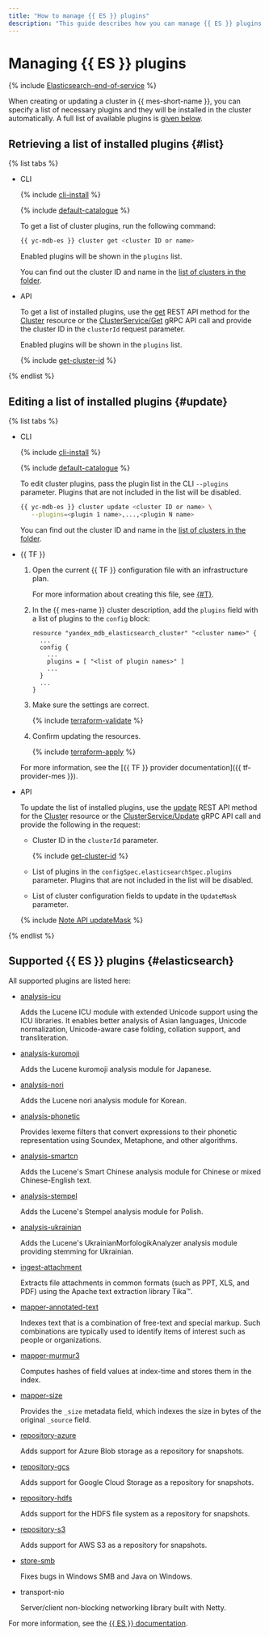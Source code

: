 ```yaml
---
title: "How to manage {{ ES }} plugins"
description: "This guide describes how you can manage {{ ES }} plugins."
---
```


# Managing {{ ES }} plugins

{% include [Elasticsearch-end-of-service](../../_includes/mdb/mes/note-end-of-service.md) %}

When creating or updating a cluster in {{ mes-short-name }}, you can specify a list of necessary plugins and they will be installed in the cluster automatically. A full list of available plugins is [given below](#elasticsearch).

## Retrieving a list of installed plugins {#list}

{% list tabs %}

- CLI

   {% include [cli-install](../../_includes/cli-install.md) %}

   {% include [default-catalogue](../../_includes/default-catalogue.md) %}

   To get a list of cluster plugins, run the following command:

   ```bash
   {{ yc-mdb-es }} cluster get <cluster ID or name>
   ```

   Enabled plugins will be shown in the `plugins` list.

   You can find out the cluster ID and name in the [list of clusters in the folder](cluster-list.md#list-clusters).

- API

   To get a list of installed plugins, use the [get](../api-ref/Cluster/get.md) REST API method for the [Cluster](../api-ref/Cluster/index.md) resource or the [ClusterService/Get](../api-ref/grpc/cluster_service.md#Get) gRPC API call and provide the cluster ID in the `clusterId` request parameter.

   Enabled plugins will be shown in the `plugins` list.

   {% include [get-cluster-id](../../_includes/managed-elasticsearch/get-cluster-id.md) %}

{% endlist %}

## Editing a list of installed plugins {#update}

{% list tabs %}

- CLI

   {% include [cli-install](../../_includes/cli-install.md) %}

   {% include [default-catalogue](../../_includes/default-catalogue.md) %}

   To edit cluster plugins, pass the plugin list in the CLI `--plugins` parameter. Plugins that are not included in the list will be disabled.

   ```bash
   {{ yc-mdb-es }} cluster update <cluster ID or name> \
      --plugins=<plugin 1 name>,...,<plugin N name>
   ```

   You can find out the cluster ID and name in the [list of clusters in the folder](cluster-list.md#list-clusters).

- {{ TF }}

   1. Open the current {{ TF }} configuration file with an infrastructure plan.

      For more information about creating this file, see [{#T}](cluster-create.md).

   1. In the {{ mes-name }} cluster description, add the `plugins` field with a list of plugins to the `config` block:

      ```hcl
      resource "yandex_mdb_elasticsearch_cluster" "<cluster name>" {
        ...
        config {
          ...
          plugins = [ "<list of plugin names>" ]
          ...
        }
        ...
      }
      ```

   1. Make sure the settings are correct.

      {% include [terraform-validate](../../_includes/mdb/terraform/validate.md) %}

   1. Confirm updating the resources.

      {% include [terraform-apply](../../_includes/mdb/terraform/apply.md) %}

   For more information, see the [{{ TF }} provider documentation]({{ tf-provider-mes }}).

- API

   To update the list of installed plugins, use the [update](../api-ref/Cluster/update.md) REST API method for the [Cluster](../api-ref/Cluster/index.md) resource or the [ClusterService/Update](../api-ref/grpc/cluster_service.md#Update) gRPC API call and provide the following in the request:
   * Cluster ID in the `clusterId` parameter.

      {% include [get-cluster-id](../../_includes/managed-elasticsearch/get-cluster-id.md) %}

   * List of plugins in the `configSpec.elasticsearchSpec.plugins` parameter. Plugins that are not included in the list will be disabled.
   * List of cluster configuration fields to update in the `UpdateMask` parameter.

   {% include [Note API updateMask](../../_includes/note-api-updatemask.md) %}

{% endlist %}

## Supported {{ ES }} plugins {#elasticsearch}

All supported plugins are listed here:

* [analysis-icu](https://www.elastic.co/guide/en/elasticsearch/plugins/current/analysis-icu.html)

   Adds the Lucene ICU module with extended Unicode support using the ICU libraries. It enables better analysis of Asian languages, Unicode normalization, Unicode-aware case folding, collation support, and transliteration.

* [analysis-kuromoji](https://www.elastic.co/guide/en/elasticsearch/plugins/current/analysis-kuromoji.html)

   Adds the Lucene kuromoji analysis module for Japanese.

* [analysis-nori](https://www.elastic.co/guide/en/elasticsearch/plugins/current/analysis-nori.html)

   Adds the Lucene nori analysis module for Korean.

* [analysis-phonetic](https://www.elastic.co/guide/en/elasticsearch/plugins/current/analysis-phonetic.html)

   Provides lexeme filters that convert expressions to their phonetic representation using Soundex, Metaphone, and other algorithms.

* [analysis-smartcn](https://www.elastic.co/guide/en/elasticsearch/plugins/current/analysis-smartcn.html)

   Adds the Lucene's Smart Chinese analysis module for Chinese or mixed Chinese-English text.

* [analysis-stempel](https://www.elastic.co/guide/en/elasticsearch/plugins/current/analysis-stempel.html)

   Adds the Lucene's Stempel analysis module for Polish.

* [analysis-ukrainian](https://www.elastic.co/guide/en/elasticsearch/plugins/current/analysis-ukrainian.html)

   Adds the Lucene's UkrainianMorfologikAnalyzer analysis module providing stemming for Ukrainian.

* [ingest-attachment](https://www.elastic.co/guide/en/elasticsearch/plugins/current/ingest-attachment.html)

   Extracts file attachments in common formats (such as PPT, XLS, and PDF) using the Apache text extraction library Tika™.

* [mapper-annotated-text](https://www.elastic.co/guide/en/elasticsearch/plugins/current/mapper-annotated-text.html)

   Indexes text that is a combination of free-text and special markup. Such combinations are typically used to identify items of interest such as people or organizations.

* [mapper-murmur3](https://www.elastic.co/guide/en/elasticsearch/plugins/current/mapper-murmur3.html)

   Computes hashes of field values at index-time and stores them in the index.

* [mapper-size](https://www.elastic.co/guide/en/elasticsearch/plugins/current/mapper-size.html)

   Provides the `_size` metadata field, which indexes the size in bytes of the original `_source` field.

* [repository-azure](https://www.elastic.co/guide/en/elasticsearch/plugins/current/repository-azure.html)

   Adds support for Azure Blob storage as a repository for snapshots.

* [repository-gcs](https://www.elastic.co/guide/en/elasticsearch/plugins/current/repository-gcs.html)

   Adds support for Google Cloud Storage as a repository for snapshots.

* [repository-hdfs](https://www.elastic.co/guide/en/elasticsearch/plugins/current/repository-hdfs.html)

   Adds support for the HDFS file system as a repository for snapshots.

* [repository-s3](https://www.elastic.co/guide/en/elasticsearch/reference/current/repository-s3.html)

   Adds support for AWS S3 as a repository for snapshots.

* [store-smb](https://www.elastic.co/guide/en/elasticsearch/plugins/current/store-smb.html)

   Fixes bugs in Windows SMB and Java on Windows.

* transport-nio

   Server/client non-blocking networking library built with Netty.

For more information, see the [{{ ES }} documentation](https://www.elastic.co/guide/en/elasticsearch/plugins/current/index.html).
